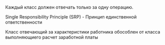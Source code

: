 Каждый класс должен отвечать только за одну операцию.

Single Responsibility Principle (SRP) - Принцип единственной ответственности

Класс отвечающий за характеристики работника обособлен от класса выполняющиего расчет заработной платы